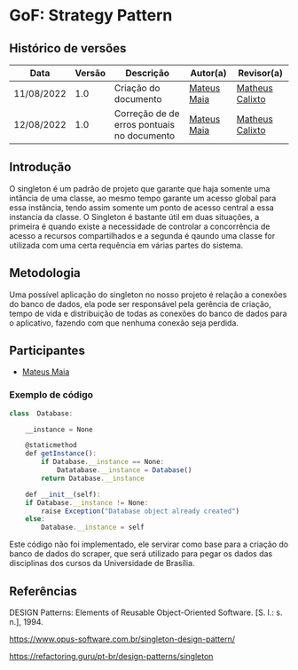 # GoF: Strategy Pattern

## Histórico de versões

| Data       | Versão | Descrição            | Autor(a)                                                    | Revisor(a)                               |
| ---------- | ------ | -------------------- | ----------------------------------------------------------- | ---------------------------------------- |
| 11/08/2022 | 1.0    | Criação do documento | [Mateus Maia](https://github.com/mateusmaiamaia) | [Matheus Calixto](https://github.com/matheuscvp) |
| 12/08/2022 | 1.0    | Correção de de erros pontuais no documento | [Mateus Maia](https://github.com/mateusmaiamaia) | [Matheus Calixto](https://github.com/matheuscvp) |

## Introdução

O singleton é um padrão de projeto que garante que haja somente uma intância de uma classe, ao mesmo tempo garante um acesso global para essa instância, tendo assim somente um ponto de acesso central a essa instancia da classe. O Singleton é bastante útil em duas situações, a primeira é quando existe a necessidade de controlar a concorrência de acesso a recursos compartilhados e a segunda é qaundo uma classe for utilizada com uma certa requência em várias partes do sistema.

## Metodologia

Uma possível aplicação do singleton no nosso projeto é relação a conexões do banco de dados, ela pode ser responsável pela gerência de criação, tempo de vida e distribuição de todas as conexões do banco de dados para o aplicativo, fazendo com que nenhuma conexão seja perdida. 

## Participantes

- [Mateus Maia](https://github.com/mateusmaiamaia)

### Exemplo de código

```ts
class  Database:

    __instance = None

    @staticmethod
    def getInstance():
        if Database.__instance == None:
            Datatabase.__instance = Database()
        return Database.__instance

    def __init__(self):
    if Database.__instance != None:
        raise Exception("Database object already created")
    else:
        Database.__instance = self

```

Este código não foi implementado, ele servirar como base para a criação do banco de dados do scraper, que será utilizado para pegar os dados das disciplinas dos cursos da Universidade de Brasília.

## Referências

DESIGN Patterns: Elements of Reusable Object-Oriented Software. [S. l.: s. n.], 1994.

https://www.opus-software.com.br/singleton-design-pattern/

https://refactoring.guru/pt-br/design-patterns/singleton
